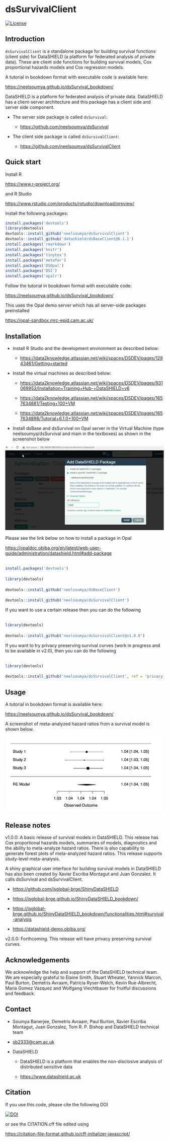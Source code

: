 # dsSurvivalClient

[![License](https://img.shields.io/badge/license-GPLv3-blue.svg)](https://www.gnu.org/licenses/gpl-3.0.html)

## Introduction

`dsSurvivalClient` is a standalone package for building survival functions (client side) for DataSHIELD (a platform for federated analysis of private data). These are client side functions for building survival models, Cox proportional hazards models and Cox regression models.

A tutorial in bookdown format with executable code is available here:

https://neelsoumya.github.io/dsSurvival_bookdown/



DataSHIELD is a platform for federated analysis of private data. DataSHIELD has a client-server architecture and this package has a client side and server side component.

* The server side package is called `dsSurvival`:

    * https://github.com/neelsoumya/dsSurvival

* The client side package is called `dsSurvivalClient`:

    * https://github.com/neelsoumya/dsSurvivalClient



## Quick start

Install R 

   https://www.r-project.org/

and R Studio 

   https://www.rstudio.com/products/rstudio/download/preview/


Install the following packages:


```r 
install.packages('devtools')
library(devtools)
devtools::install_github('neelsoumya/dsSurvivalClient')
devtools::install_github('datashield/dsBaseClient@6.1.1')
install.packages('rmarkdown')
install.packages('knitr')
install.packages('tinytex')
install.packages('metafor')
install.packages('DSOpal')
install.packages('DSI')
install.packages('opalr')
```


Follow the tutorial in bookdown format with executable code:

https://neelsoumya.github.io/dsSurvival_bookdown/

This uses the Opal demo server which has all server-side packages preinstalled

https://opal-sandbox.mrc-epid.cam.ac.uk/


## Installation

* Install R Studio and the development environment as described below:

    * https://data2knowledge.atlassian.net/wiki/spaces/DSDEV/pages/12943461/Getting+started


* Install the virtual machines as described below:

    * https://data2knowledge.atlassian.net/wiki/spaces/DSDEV/pages/931069953/Installation+Training+Hub-+DataSHIELD+v6

    * https://data2knowledge.atlassian.net/wiki/spaces/DSDEV/pages/1657634881/Testing+100+VM

    * https://data2knowledge.atlassian.net/wiki/spaces/DSDEV/pages/1657634898/Tutorial+6.1.0+100+VM

* Install dsBase and dsSurvival on Opal server in the Virtual Machine (type neelsoumya/dsSurvival and main in the textboxes) as shown in the screenshot below

![Screenshot of installation of package in VM](Capture_VM_install_screenshot.PNG)


Please see the link below on how to install a package in Opal

https://opaldoc.obiba.org/en/latest/web-user-guide/administration/datashield.html#add-package


```r

install.packages('devtools')

library(devtools)

devtools::install_github('neelsoumya/dsBaseClient')

devtools::install_github('neelsoumya/dsSurvivalClient')

```

If you want to use a certain release then you can do the following

```r

library(devtools)

devtools::install_github('neelsoumya/dsSurvivalClient@v1.0.0')

```

If you want to try privacy preserving survival curves (work in progress and to be available in v2.0), then you can do the following

```r

library(devtools)

devtools::install_github('neelsoumya/dsSurvivalClient', ref = 'privacy_survival_curves')

```




## Usage

A tutorial in bookdown format is available here: 

https://neelsoumya.github.io/dsSurvival_bookdown/



A screenshot of meta-analyzed hazard ratios from a survival model is shown below.

![Meta-analyzed hazard ratios from survival models](screenshot_survival_models.png)


## Release notes

v1.0.0: A basic release of survival models in DataSHIELD. This release has Cox proportional hazards models, summaries of models, diagnostics and the ability to meta-analyze hazard ratios. There is also capability to generate forest plots of meta-analyzed hazard ratios. This release supports study-level meta-analysis.

A shiny graphical user interface for building survival models in DataSHIELD has also been created by Xavier Escriba Montagut and Juan Gonzalez. It calls dsSurvival and dsSurvivalClient.


* https://github.com/isglobal-brge/ShinyDataSHIELD

* https://isglobal-brge.github.io/ShinyDataSHIELD_bookdown/

* https://isglobal-brge.github.io/ShinyDataSHIELD_bookdown/functionalities.html#survival-analysis

* https://datashield-demo.obiba.org/


v2.0.0: Forthcoming. This release will have privacy preserving survival curves.


## Acknowledgements

We acknowledge the help and support of the DataSHIELD technical team.
We are especially grateful to Elaine Smith, Stuart Wheater, Yannick Marcon, Paul Burton, Demetris Avraam, Patricia Ryser-Welch, Kevin Rue-Albrecht, Maria Gomez Vazquez and Wolfgang Viechtbauer for fruitful discussions and feedback.


## Contact

* Soumya Banerjee, Demetris Avraam, Paul Burton, Xavier Escriba Montagut, Juan Gonzalez, Tom R. P. Bishop and DataSHIELD technical team

* sb2333@cam.ac.uk

* DataSHIELD 

    * DataSHIELD is a platform that enables the non-disclosive analysis of distributed sensitive data 

    * https://www.datashield.ac.uk
    
    
## Citation

If you use this code, please cite the following DOI

[![DOI](https://zenodo.org/badge/362161720.svg)](https://zenodo.org/badge/latestdoi/362161720)

or see the CITATION.cff file edited using

https://citation-file-format.github.io/cff-initializer-javascript/

